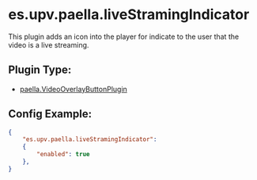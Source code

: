 # es.upv.paella.liveStramingIndicator

This plugin adds an icon into the player for indicate to the user that the video is a live streaming.


## Plugin Type:
- [paella.VideoOverlayButtonPlugin](../developer/plugin_types.md)

## Config Example:

```json
{
	"es.upv.paella.liveStramingIndicator": 
	{
		"enabled": true
	},
}
```
